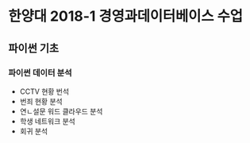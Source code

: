 # 한양대 2018-1 경영과데이터베이스 수업
## 파이썬 기초
### 파이썬 데이터 분석
- CCTV 현황 번석
- 번죄 현황 분석
- 연ㄴ설문 워드 클라우드 분석
- 학생 네트워크 분석
- 회귀 분석
